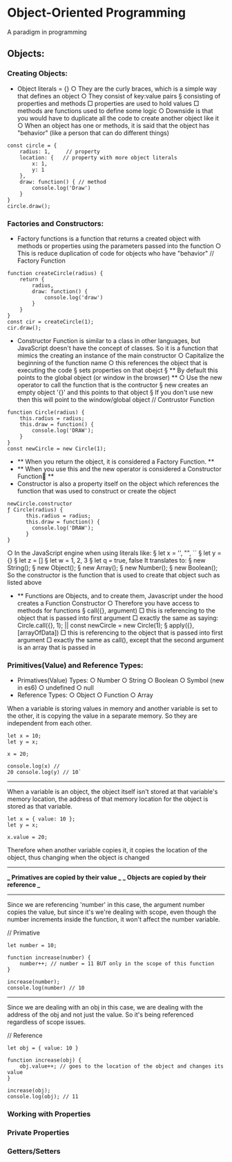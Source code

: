 # Object-Oriented Programming

A paradigm in programming

## Objects:

### Creating Objects:

- Object literals = {}
  ○ They are the curly braces, which is a simple way that defines an object
  ○ They consist of key:value pairs
  § consisting of properties and methods
  □ properties are used to hold values
  □ methods are functions used to define some logic
  ○ Downside is that you would have to duplicate all the code to create another object like it
  ○ When an object has one or methods, it is said that the object has "behavior" (like a person that can do different things)

```
const circle = {
	radius: 1,     // property
	location: {   // property with more object literals
		x: 1,
		y: 1
	},
	draw: function() { // method
		console.log('Draw')
	}
}
circle.draw();
```

### Factories and Constructors:

- Factory functions is a function that returns a created object with methods or properties using the parameters passed into the function
  ○ This is reduce duplication of code for objects who have "behavior"
  // Factory Function

```
function createCircle(radius) {
	return {
		radius,
		draw: function() {
			console.log('draw')
		}
	}
}
const cir = createCircle(1);
cir.draw();
```

- Constructor Function is similar to a class in other languages, but JavaScript doesn't have the concept of classes. So it is a  function that mimics the creating an instance of the main constructor
○ Capitalize the beginning of the function name
○ this references the object that is executing the code
	§ sets properties on that obejct
	§ ** By default this points to the global object (or window in the browser) **
○ Use the new operator to call the function that is the contructor
	§ new creates an empty object '{}' and this points to that object
	§ If you don't use new then this will point to the window/global object
	// Contrustor Function

```
function Circle(radius) {
	this.radius = radius;
	this.draw = function() {
		console.log('DRAW');
	}
}
const newCircle = new Circle(1);
```

- ** When you return the object, it is considered a Factory Function. **
- ** When you use this and the new operator is considered a Constructor Function **
- Constructor is also a property itself on the object which references the function that was used to construct or create the object

```
newCircle.constructor
ƒ Circle(radius) {
	  this.radius = radius;
	  this.draw = function() {
	    console.log('DRAW');
	  }
}
```

○ In the JavaScript engine when using literals like:
	§ let x = '', "", ``
	§ let y = {}
	§ let z = []
	§ let w = 1, 2, 3
	§ let q = true, false
It translates to:
	§ new String();
	§ new Object();
	§ new Array();
	§ new Number();
	§ new Boolean();
So the constructor is the function that is used to create that object such as listed above

- ** Functions are Objects, and to create them, Javascript under the hood creates a Function Constructor
	○ Therefore you have access to methods for functions
		§ call({}, argument)
			□ this is referencing to the object that is passed into first argument
			□ exactly the same as saying:
			Circle.call({}, 1);
			      ||
    const newCircle = new Circle(1);
		§ apply({}, [arrayOfData])
			□ this is referencing to the object that is passed into first argument
			□ exactly the same as call(), except that the second argument is an array that is passed in

### Primitives(Value) and Reference Types:

- Primatives(Value) Types:
	○ Number
	○ String
	○ Boolean
	○ Symbol (new in es6)
	○ undefined
	○ null
- Reference Types:
	○ Object
	○ Function
	○ Array

When a variable is storing values in memory and another variable is set to the other, it is copying the value in a separate memory. So they are independent from each other.
```
let x = 10; 
let y = x;

x = 20;

console.log(x) // 
20 console.log(y) // 10`
```
---

When a variable is an object, the object itself isn't stored at that variable's memory location, the address of that memory location for the object is stored as that variable.

```
let x = { value: 10 };
let y = x;

x.value = 20;
```

Therefore when another variable copies it, it copies the location of the object, thus changing when the object is changed

---

**_ Primatives are copied by their value _**
**_ Objects are copied by their reference _**

---

Since we are referencing 'number' in this case, the argument number copies the value, but since it's we're dealing with scope, even though the number increments inside the function, it won't affect the number variable.

// Primative

```
let number = 10;

function increase(number) {
	number++; // number = 11 BUT only in the scope of this function
}

increase(number);
console.log(number) // 10
```

---

Since we are dealing with an obj in this case, we are dealing with the address of the obj and not just the value. So it's being referenced regardless of scope issues.

// Reference

```
let obj = { value: 10 }

function increase(obj) {
	obj.value++; // goes to the location of the object and changes its value
}

increase(obj);
console.log(obj); // 11
```

### Working with Properties

### Private Properties

### Getters/Setters
